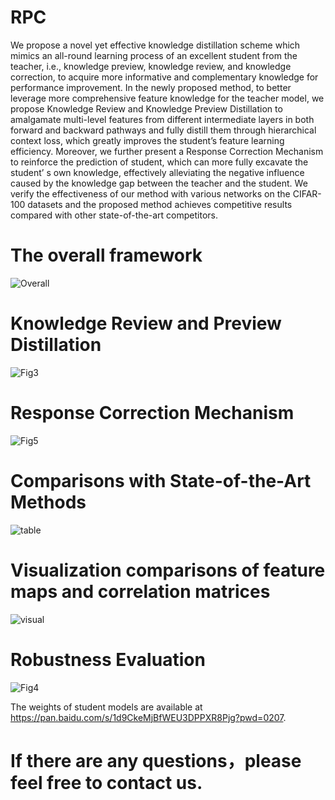 # RPC
We propose a novel yet effective knowledge distillation scheme which mimics an all-round learning process of an excellent student from the teacher, i.e., knowledge preview, knowledge review, and knowledge correction, to acquire more informative and complementary knowledge for performance improvement. In the newly proposed method, to better leverage more comprehensive feature knowledge for the teacher model, we propose Knowledge Review and Knowledge Preview Distillation to amalgamate multi-level features from different intermediate layers in both forward and backward pathways and fully distill them through hierarchical context loss, which greatly improves the student’s feature learning efficiency. Moreover, we further present a Response Correction Mechanism to reinforce the prediction of student, which can more fully excavate the student’ s own knowledge, effectively alleviating the negative influence caused by the knowledge gap between the teacher and the student. We verify the effectiveness of our method with various networks on the CIFAR-100 datasets and the proposed method achieves competitive results compared with other state-of-the-art competitors.
# The overall framework
![Overall](https://github.com/kbzhang0505/RPC/assets/97494153/f5ef7938-e72b-4b6f-899e-1bf184ad4d98)
# Knowledge Review and Preview Distillation
![Fig3](https://github.com/kbzhang0505/RPC/assets/97494153/b8c3019f-ee50-4ee0-9020-687832e2171a)
# Response Correction Mechanism
![Fig5](https://github.com/kbzhang0505/RPC/assets/97494153/21fc38c7-4c07-484f-aab1-e49aed2c5c93)
# Comparisons with State-of-the-Art Methods
![table](https://github.com/kbzhang0505/RPC/assets/97494153/ef217a55-2ad5-4bf0-9c75-8d69202f0281)
# Visualization comparisons of feature maps and correlation matrices
![visual](https://github.com/kbzhang0505/RPC/assets/97494153/f97bdf72-026d-43c3-ba6b-b38138dfc8e9)
# Robustness Evaluation
![Fig4](https://github.com/kbzhang0505/RPC/assets/97494153/d63d8c2a-3098-4b77-9ea8-e6275070ace0)

The weights of student models are available at https://pan.baidu.com/s/1d9CkeMjBfWEU3DPPXR8Pjg?pwd=0207.

# If there are any questions，please feel free to contact us.
